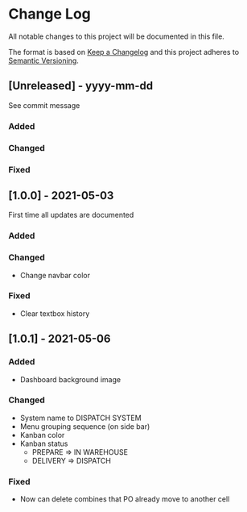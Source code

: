 
# Change Log
All notable changes to this project will be documented in this file.
 
The format is based on [Keep a Changelog](http://keepachangelog.com/)
and this project adheres to [Semantic Versioning](http://semver.org/).
 
## [Unreleased] - yyyy-mm-dd
 
See commit message
 
### Added
 
### Changed
 
### Fixed
 
## [1.0.0] - 2021-05-03
  
First time all updates are documented
 
### Added
 
### Changed
  
- Change navbar color
 
### Fixed
 
- Clear textbox history
 
## [1.0.1] - 2021-05-06
 
### Added

- Dashboard background image
   
### Changed

- System name to DISPATCH SYSTEM
- Menu grouping sequence (on side bar)
- Kanban color
- Kanban status
  - PREPARE => IN WAREHOUSE
  - DELIVERY => DISPATCH
 
### Fixed
 
- Now can delete combines that PO already move to another cell
